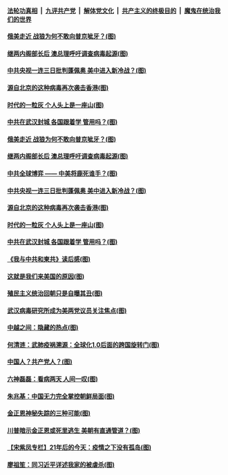 ####  [法轮功真相](../../../../basic/blob/master/README.md?t=05030531) &nbsp;|&nbsp; [九评共产党](../../../../9ping.md/blob/master/README.md?t=05030531) &nbsp;|&nbsp; [解体党文化](../../../../jtdwh.md/blob/master/README.md?t=05030531)  &nbsp;|&nbsp; [共产主义的终极目的](../../../../gczydzjmd.md/blob/master/README.md?t=05030531) &nbsp;|&nbsp; [魔鬼在统治我们的世界](../../../../mgztzwmdsj.md/blob/master/README.md?t=05030531) 

#### [俄美走近 战狼为何不敢向普京呲牙？(图)](../pages/p4/931839.md?t=05030531) 

#### [继两内阁部长后 澳总理呼吁调查病毒起源(图)](../pages/p4/931836.md?t=05030531) 

#### [中共央视一连三日批判蓬佩奥 美中进入新冷战？(图)](../pages/p4/931842.md?t=05030531) 

#### [源自北京的这种病毒再次袭击香港(图)](../pages/p4/931837.md?t=05030531) 

#### [时代的一粒灰 个人头上是一座山(图)](../pages/p4/931724.md?t=05030531) 

#### [中共在武汉封城 各国跟着学 管用吗？(图)](../pages/p4/931730.md?t=05030531) 

#### [俄美走近 战狼为何不敢向普京呲牙？(图)](../pages/p4/931839.md?t=05030531) 

#### [继两内阁部长后 澳总理呼吁调查病毒起源(图)](../pages/p4/931836.md?t=05030531) 

#### [中共全球博弈 —— 中美将鹿死谁手？(图)](../pages/p4/931834.md?t=05030531) 

#### [中共央视一连三日批判蓬佩奥 美中进入新冷战？(图)](../pages/p4/931842.md?t=05030531) 

#### [源自北京的这种病毒再次袭击香港(图)](../pages/p4/931837.md?t=05030531) 

#### [时代的一粒灰 个人头上是一座山(图)](../pages/p4/931724.md?t=05030531) 

#### [中共在武汉封城 各国跟着学 管用吗？(图)](../pages/p4/931730.md?t=05030531) 

#### [《我与中共和柬共》读后感(图)](../pages/p4/931723.md?t=05030531) 

#### [这就是我们来美国的原因(图)](../pages/p4/931731.md?t=05030531) 

#### [殖民主义统治回朝只是自曝其丑(图)](../pages/p4/931726.md?t=05030531) 

#### [武汉病毒研究所成为美两党议员关注焦点(图)](../pages/p4/931725.md?t=05030531) 

#### [中越之间：隐藏的热点(图)](../pages/p4/931654.md?t=05030531) 

#### [何清涟：武肺疫祸溯源：全球化1.0后面的跨国旋转门(图)](../pages/p4/931652.md?t=05030531) 

#### [中国人？共产党人？(图)](../pages/p4/931651.md?t=05030531) 

#### [六神磊磊：看病两天 人间一叹(图)](../pages/p4/931648.md?t=05030531) 

#### [朱兆基：中国无力完全掌控朝鲜局面(图)](../pages/p4/931645.md?t=05030531) 

#### [金正恩神秘失踪的三种可能(图)](../pages/p4/931644.md?t=05030531) 

#### [川普暗示金正恩或死里逃生 美朝有直通管道？(图)](../pages/p4/931481.md?t=05030531) 

#### [【宋紫凤专栏】21年后的今天：疫情之下没有孤岛(图)](../pages/p4/931466.md?t=05030531) 

#### [廖祖笙：同习近平详述我家的被虐杀(图)](../pages/p4/931527.md?t=05030531) 

